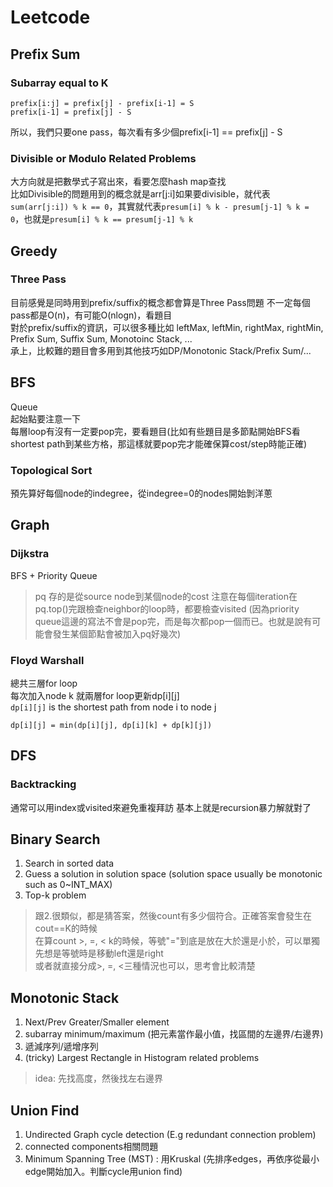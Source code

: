# Leetcode
## Prefix Sum

### Subarray equal to K
```
prefix[i:j] = prefix[j] - prefix[i-1] = S
prefix[i-1] = prefix[j] - S
```
所以，我們只要one pass，每次看有多少個prefix[i-1] == prefix[j] - S

### Divisible or Modulo Related Problems
大方向就是把數學式子寫出來，看要怎麼hash map查找\
比如Divisible的問題用到的概念就是arr[j:i]如果要divisible，就代表```sum(arr[j:i]) % k == 0```，其實就代表```presum[i] % k - presum[j-1] % k = 0```，也就是```presum[i] % k == presum[j-1] % k```


## Greedy
### Three Pass
目前感覺是同時用到prefix/suffix的概念都會算是Three Pass問題
不一定每個pass都是O(n)，有可能O(nlogn)，看題目\
對於prefix/suffix的資訊，可以很多種比如 leftMax, leftMin, rightMax, rightMin, Prefix Sum, Suffix Sum, Monotoinc Stack, ...\
承上，比較難的題目會多用到其他技巧如DP/Monotonic Stack/Prefix Sum/...

## BFS
Queue  
起始點要注意一下    
每層loop有沒有一定要pop完，要看題目(比如有些題目是多節點開始BFS看shortest path到某些方格，那這樣就要pop完才能確保算cost/step時能正確)  

### Topological Sort
預先算好每個node的indegree，從indegree=0的nodes開始剝洋蔥

## Graph

### Dijkstra
BFS + Priority Queue
>pq 存的是從source node到某個node的cost
>注意在每個iteration在 pq.top()完跟檢查neighbor的loop時，都要檢查visited (因為priority queue這邊的寫法不會是pop完，而是每次都pop一個而已。也就是說有可能會發生某個節點會被加入pq好幾次)

### Floyd Warshall
總共三層for loop  
每次加入node k 就兩層for loop更新dp[i][j]  
```dp[i][j]``` is the shortest path from node i to node j
```
dp[i][j] = min(dp[i][j], dp[i][k] + dp[k][j])
```
## DFS
### Backtracking
通常可以用index或visited來避免重複拜訪
基本上就是recursion暴力解就對了

## Binary Search
1. Search in sorted data
2. Guess a solution in solution space (solution space usually be monotonic such as 0~INT_MAX)
3. Top-k problem
>跟2.很類似，都是猜答案，然後count有多少個符合。正確答案會發生在cout==K的時候  
>在算count >, =, < k的時候，等號"="到底是放在大於還是小於，可以單獨先想是等號時是移動left還是right  
>或者就直接分成>, =, <三種情況也可以，思考會比較清楚
## Monotonic Stack
1. Next/Prev Greater/Smaller element
2. subarray minimum/maximum (把元素當作最小值，找區間的左邊界/右邊界)
3. 遞減序列/遞增序列
4. (tricky) Largest Rectangle in Histogram related problems
>idea: 先找高度，然後找左右邊界

## Union Find
1. Undirected Graph cycle detection (E.g redundant connection problem)
2. connected components相關問題    
3. Minimum Spanning Tree (MST) : 用Kruskal (先排序edges，再依序從最小edge開始加入。判斷cycle用union find) 